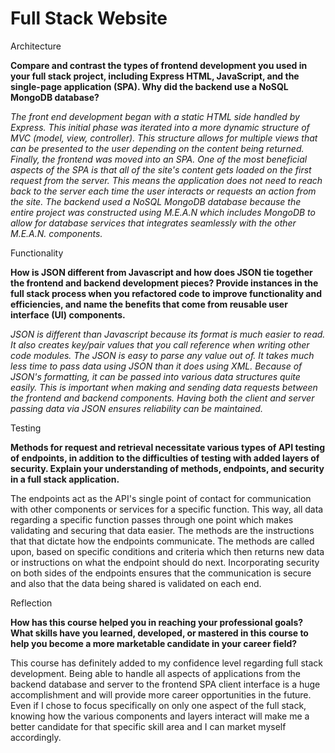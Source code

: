 # Full Stack Website

Architecture

**Compare and contrast the types of frontend development you used in your full stack project, including Express HTML, JavaScript, and the single-page application (SPA).
Why did the backend use a NoSQL MongoDB database?**

*The front end development began with a static HTML side handled by Express. This initial phase was iterated into a more dynamic structure of MVC (model, view, controller). This structure allows for multiple views that can be presented to the user depending on the content being returned. Finally, the frontend was moved into an SPA. One of the most beneficial aspects of the SPA is that all of the site's content gets loaded on the first request from the server. This means the application does not need to reach back to the server each time the user interacts or requests an action from the site. The backend used a NoSQL MongoDB database because the entire project was constructed using M.E.A.N which includes MongoDB to allow for database services that integrates seamlessly with the other M.E.A.N. components.*


Functionality

**How is JSON different from Javascript and how does JSON tie together the frontend and backend development pieces?
Provide instances in the full stack process when you refactored code to improve functionality and efficiencies, and name the benefits that come from reusable user interface (UI) components.**

*JSON is different than Javascript because its format is much easier to read. It also creates key/pair values that you call reference when writing other code modules. The JSON is easy to parse any value out of. It takes much less time to pass data using JSON than it does using XML. Because of JSON's formatting, it can be passed into various data structures quite easily. This is important when making and sending data requests between the frontend and backend components. Having both the client and server passing data via JSON ensures reliability can be maintained.*


Testing

**Methods for request and retrieval necessitate various types of API testing of endpoints, in addition to the difficulties of testing with added layers of security. Explain your understanding of methods, endpoints, and security in a full stack application.**

The endpoints act as the API's single point of contact for communication with other components or services for a specific function. This way, all data regarding a specific function passes through one point which makes validating and securing that data easier. The methods are the instructions that that dictate how the endpoints communicate. The methods are called upon, based on specific conditions and criteria which then returns new data or instructions on what the endpoint should do next. Incorporating security on both sides of the endpoints ensures that the communication is secure and also that the data being shared is validated on each end.


Reflection

**How has this course helped you in reaching your professional goals? What skills have you learned, developed, or mastered in this course to help you become a more marketable candidate in your career field?**

This course has definitely added to my confidence level regarding full stack development. Being able to handle all aspects of applications from the backend database and server to the frontend SPA client interface is a huge accomplishment and will provide more career opportunities in the future. Even if I chose to focus specifically on only one aspect of the full stack, knowing how the various components and layers interact will make me a better candidate for that specific skill area and I can market myself accordingly.

